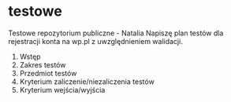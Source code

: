 # testowe
Testowe repozytorium publiczne - Natalia
Napiszę plan testów dla rejestracji konta na wp.pl z uwzględnieniem walidacji.
1. Wstęp
2. Zakres testów
3. Przedmiot testów
4. Kryterium zaliczenie/niezaliczenia testów
5. Kryterium wejścia/wyjścia